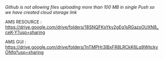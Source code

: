 <em>Github is not allowing files uploading more than 100 MB in single Push so we have created cloud storage link</em>

AMS RESOURCE : 
https://drive.google.com/drive/folders/18SNQFKsYky2gEg1sRGazsOUXN8_ceK-Y?usp=sharing

AMS GUI :
https://drive.google.com/drive/folders/1nTMPHr3IBxFR8LRCkK6Lq9WjtckyONfq?usp=sharing
